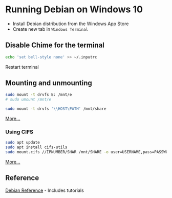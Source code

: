 # Running Debian on Windows 10

- Install Debian distribution from the Windows App Store
- Create new tab in `Windows Terminal`

## Disable Chime for the terminal
```sh
echo 'set bell-style none' >> ~/.inputrc
```
Restart terminal

## Mounting and unmounting 

```sh
sudo mount -t drvfs E: /mnt/e
# sudo umount /mnt/e

sudo mount -t drvfs '\\HOST\PATH' /mnt/share
```
[More...](https://wiki.usask.ca/display/MESH/How+to+mount+and+unmount+Windows+drive+letters+and+network+locations+in+WSL
)
### Using CIFS

```sh
sudo apt update
sudo apt install cifs-utils
sudo mount.cifs //IPNUMBER/SHAR /mnt/SHARE -o user=USERNAME,pass=PASSWORD # Replace uppercase values
```

[More...](https://markontech.com/linux/mount-a-network-shared-drive-on-linux/)

## Reference

[Debian Reference](https://www.debian.org/doc/manuals/debian-reference/) - Includes tutorials